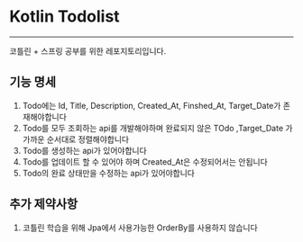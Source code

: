 # Kotlin Todolist
---
코틀린 + 스프링 공부를 위한 레포지토리입니다.

## 기능 명세

1. Todo에는 Id, Title, Description, Created_At, Finshed_At, Target_Date가 존재해야합니다
2. Todo를 모두 조회하는 api를 개발해야하며 완료되지 않은 TOdo ,Target_Date 가 가까운 순서대로 정렬해야합니다
3. Todo를 생성하는 api가 있어야합니다
4. Todo를 업데이트 할 수 있어야 하며 Created_At은 수정되어서는 안됩니다
5. Todo의 완료 상태만을 수정하는 api가 있어야합니다

## 추가 제약사항

1. 코틀린 학습을 위해 Jpa에서 사용가능한 OrderBy를 사용하지 않습니다
